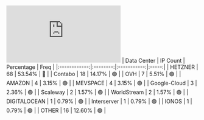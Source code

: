 ![Diagramm](https://github.com/obajay/StateSync-snapshots/blob/main/Projects/Dymension/1/README.md)
| Data Center | IP Count | Percentage | Freq |
|:------------:|:--------:|:-----------:|:-----:|
| HETZNER | 68 | 53.54% | 🔴 |
| Contabo | 18 | 14.17% | 🟢 |
| OVH | 7 | 5.51% | 🟢 |
| AMAZON | 4 | 3.15% | 🟢 |
| MEVSPACE | 4 | 3.15% | 🟢 |
| Google-Cloud | 3 | 2.36% | 🟢 |
| Scaleway | 2 | 1.57% | 🟢 |
| WorldStream | 2 | 1.57% | 🟢 |
| DIGITALOCEAN | 1 | 0.79% | 🟢 |
| Interserver | 1 | 0.79% | 🟢 |
| IONOS | 1 | 0.79% | 🟢 |
| OTHER | 16 | 12.60% | 🟢 |